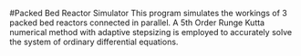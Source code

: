 #Packed Bed Reactor Simulator
This program simulates the workings of 3 packed bed reactors connected in parallel. A 5th Order Runge Kutta numerical method with adaptive stepsizing is employed to accurately solve the system of ordinary differential equations.
